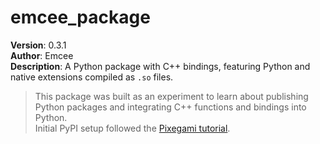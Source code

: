 # emcee_package

**Version**: 0.3.1  
**Author**: Emcee  
**Description**: A Python package with C++ bindings, featuring Python and native extensions compiled as `.so` files.

> This package was built as an experiment to learn about publishing Python packages and integrating C++ functions and bindings into Python.  
> Initial PyPI setup followed the [Pixegami tutorial](https://www.youtube.com/watch?v=Kz6IlDCyOUYcd).


